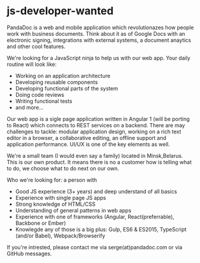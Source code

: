 # js-developer-wanted

PandaDoc is a web and mobile application which revolutionazes how people work with business documents. Think about it as of Google Docs with an electronic signing, integrations with external systems, a document anaytics and other cool features. 

We're looking for a JavaScript ninja to help us with our web app. Your daily routine will look like: 
- Working on an application architecture
- Developing reusable components
- Developing functional parts of the system
- Doing code reviews
- Writing functional tests
- and more...

Our web app is a sigle page application written in Angular 1 (will be porting to React) which connects to REST services on a backend. There are may challenges to tackle: modular application design, working on a rich text editor in a browser, a collaborative editing, an offline support and application performance. UI/UX is one of the key elements as well.

We're a small team (I would even say a family) located in Minsk,Belarus. This is our own product. It means there is no a customer how is telling what to do, we choose what to do next on our own.

Who we're looking for: a person with
- Good JS experience (3+ years) and deep understand of all basics
- Experience with single page JS apps
- Strong knowledge of HTML/CSS
- Understanding of general patterns in web apps
- Experience with one of frameworks (Angular, React(preferrable), Backbone or Ember)
- Knowlegde any of those is a big plus: Gulp, ES6 & ES2015, TypeScript (and/or Babel), Webpack/Browserify

If you're intrested, please contact me via serge(at)pandadoc.com or via GitHub messages. 
